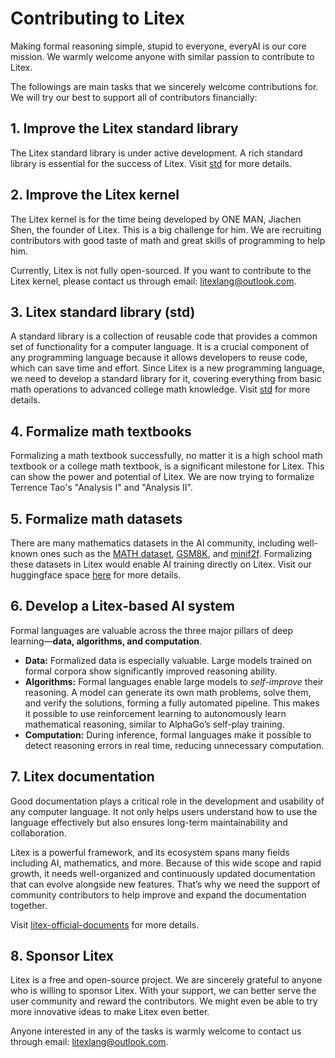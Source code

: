 # Contributing to Litex

Making formal reasoning simple, stupid to everyone, everyAI is our core mission. We warmly welcome anyone with similar passion to contribute to Litex.

The followings are main tasks that we sincerely welcome contributions for. We will try our best to support all of contributors financially:

## 1. Improve the Litex standard library

The Litex standard library is under active development. A rich standard library is essential for the success of Litex. Visit [std](https://github.com/litexlang/std) for more details.

## 2. Improve the Litex kernel

The Litex kernel is for the time being developed by ONE MAN, Jiachen Shen, the founder of Litex. This is a big challenge for him. We are recruiting contributors with good taste of math and great skills of programming to help him.

Currently, Litex is not fully open-sourced. If you want to contribute to the Litex kernel, please contact us through email: litexlang@outlook.com.

## 3. Litex standard library (std)

A standard library is a collection of reusable code that provides a common set of functionality for a computer language. It is a crucial component of any programming language because it allows developers to reuse code, which can save time and effort. Since Litex is a new programming language, we need to develop a standard library for it, covering everything from basic math operations to advanced college math knowledge. Visit [std](https://github.com/litexlang/std) for more details.

## 4. Formalize math textbooks

Formalizing a math textbook successfully, no matter it is a high school math textbook or a college math textbook, is a significant milestone for Litex. This can show the power and potential of Litex. We are now trying to formalize Terrence Tao's "Analysis I" and "Analysis II". 

## 5. Formalize math datasets

There are many mathematics datasets in the AI community, including well-known ones such as the [MATH dataset](https://github.com/hendrycks/math), [GSM8K](https://github.com/openai/grade-school-math), and [minif2f](https://github.com/openai/miniF2F). Formalizing these datasets in Litex would enable AI training directly on Litex. Visit our huggingface space [here](https://huggingface.co/litexlang) for more details.

## 6. Develop a Litex-based AI system

Formal languages are valuable across the three major pillars of deep learning—**data, algorithms, and computation**.

* **Data:** Formalized data is especially valuable. Large models trained on formal corpora show significantly improved reasoning ability.
* **Algorithms:** Formal languages enable large models to *self-improve* their reasoning. A model can generate its own math problems, solve them, and verify the solutions, forming a fully automated pipeline. This makes it possible to use reinforcement learning to autonomously learn mathematical reasoning, similar to AlphaGo’s self-play training.
* **Computation:** During inference, formal languages make it possible to detect reasoning errors in real time, reducing unnecessary computation.

## 7. Litex documentation

Good documentation plays a critical role in the development and usability of any computer language. It not only helps users understand how to use the language effectively but also ensures long-term maintainability and collaboration.

Litex is a powerful framework, and its ecosystem spans many fields including AI, mathematics, and more. Because of this wide scope and rapid growth, it needs well-organized and continuously updated documentation that can evolve alongside new features. That’s why we need the support of community contributors to help improve and expand the documentation together.

Visit [litex-official-documents](https://github.com/litexlang/litex-official-documents) for more details.

## 8. Sponsor Litex

Litex is a free and open-source project. We are sincerely grateful to anyone who is willing to sponsor Litex. With your support, we can better serve the user community and reward the contributors. We might even be able to try more innovative ideas to make Litex even better.

Anyone interested in any of the tasks is warmly welcome to contact us through email: litexlang@outlook.com.
